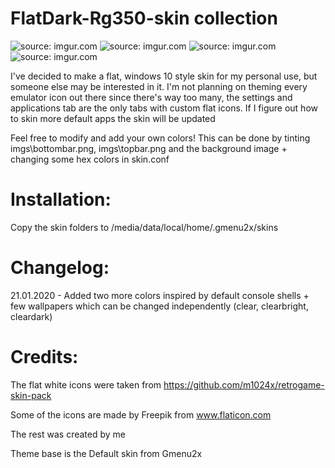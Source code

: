 # FlatDark-Rg350-skin collection

<img src="https://i.imgur.com/cj4mXX3.png" title="source: imgur.com" /> <img src="https://i.imgur.com/0vaP6fU.png" title="source: imgur.com" /> <img src="https://i.imgur.com/JQq4vOq.png" title="source: imgur.com" /> <img src="https://i.imgur.com/FO63vVY.png" title="source: imgur.com" />

I've decided to make a flat, windows 10 style skin for my personal use, but someone else may be interested in it. 
I'm not planning on theming every emulator icon out there since there's way too many, the settings and applications tab are the only tabs with custom flat icons. If I figure out how to skin more default apps the skin will be updated

Feel free to modify and add your own colors! This can be done by tinting imgs\bottombar.png, imgs\topbar.png and the background image + changing some hex colors in skin.conf
# Installation:

Copy the skin folders to /media/data/local/home/.gmenu2x/skins

# Changelog:

21.01.2020 - Added two more colors inspired by default console shells + few wallpapers which can be changed independently (clear, clearbright, cleardark)

# Credits: 
The flat white icons were taken from https://github.com/m1024x/retrogame-skin-pack

Some of the icons are made by Freepik from www.flaticon.com

The rest was created by me

Theme base is the Default skin from Gmenu2x
